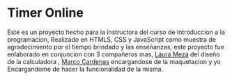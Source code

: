# Timer Online

Este es un proyecto hecho para la instructora del curso de Introduccion a la programacion, Realizado en HTMLS, CSS y JavaScript como muestra de agradecimiento
por el tiempo brindado y las enseñanzas, este proyecto fue enlaborado en conjuncion con 3 compañeros mas, [Laura Meza](https://github.com/Laumeza) del diseño de la calculadora
, [Marco Cardenas](https://github.com/MarcoDes2616) encargandose de la maquetacion y yo Encargandome de hacer la funcionalidad de la misma.
